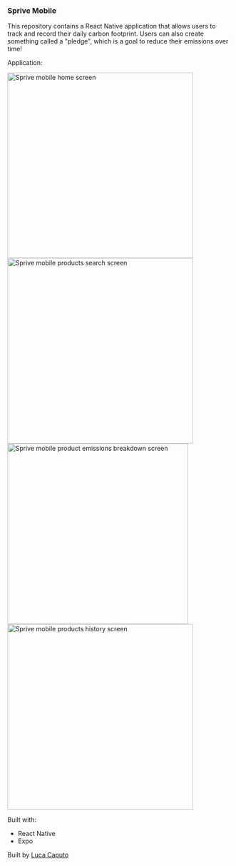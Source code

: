 ### Sprive Mobile

This repository contains a React Native application that allows users to track and record their daily carbon footprint. Users can also create something called a "pledge", which is a goal to reduce their emissions over time!

Application:

<img width="416" alt="Sprive mobile home screen" src="https://github.com/lucspt/sprive-mobile/assets/149544385/240c31dc-a948-45a7-ae4a-e5c01e1f1e94">



<img width="416" alt="Sprive mobile products search screen" src="https://github.com/lucspt/sprive-mobile/assets/149544385/71068b5e-150b-4467-9b7e-33584c9d89e4">


<img width="405" alt="Sprive mobile product emissions breakdown screen" src="https://github.com/lucspt/sprive-mobile/assets/149544385/9c2c0e66-f8b5-4c25-9bc5-3dfaf596d8df">



<img width="416" alt="Sprive mobile products history screen" src="https://github.com/lucspt/sprive-mobile/assets/149544385/e0497c6d-b48b-4a67-b53e-abcb8b676526">

Built with:
  - React Native 
  - Expo

Built by [Luca Caputo](https://github.com/lucspt)
